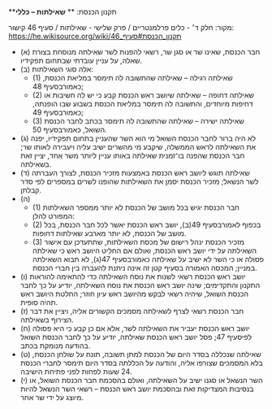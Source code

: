 **תקנון הכנסת: **
**שאילתות – כללי**

מקור: חלק ד׳ - כלים פרלמנטריים / פרק שלישי - שאילתות / סעיף 46
קישור: https://he.wikisource.org/wiki/תקנון_הכנסת#סעיף_46

 * (א) חבר הכנסת, שאינו שר או סגן שר, רשאי להפנות לשר שאילתה מנוסחת בצורת שאלה, על עניין עובדתי שבתחום תפקידיו.
 * (ב) אלה סוגי השאילתות:
   * (1) שאילתה רגילה – שאילתה שהתשובה לה תימסר במליאת הכנסת, כאמורבסעיף 48;
   * (2) שאילתה דחופה – שאילתה שיושב ראש הכנסת קבע כי יש לה חשיבות או דחיפות מיוחדים, והתשובה לה תימסר במליאת הכנסת בשבוע שבו הופנתה, כאמורבסעיף 49;
   * (3) שאילתה ישירה – שאילתה שהתשובה לה תימסר בכתב לחבר הכנסת השואל, כאמורבסעיף 50.
 * (ג) לא היה ברור לחבר הכנסת השואל מי הוא השר שהעניין בתחום תפקידיו, יפנה את השאילתה לראש הממשלה, שיקבע מי מהשרים ישיב עליה ויעבירה לאותו שר; חבר הכנסת שהפנה בו־זמנית שאילתה באותו עניין ליותר משר אחד, יציין זאת בשאילתה.
 * (ד) שאילתה תוגש ליושב ראש הכנסת באמצעות מזכיר הכנסת, לצורך העברתה לשר הנשאל; מזכיר הכנסת יסמן את השאילתות שהופנו לשרים במספרים לפי סדר קבלתן.
 * (ה) 
   * (1) חבר הכנסת יגיש בכל מושב של הכנסת לא יותר ממספר השאילתות המפורט להלן:
   * (2) בכפוף לאמורבסעיף 49(ב), יושב ראש הכנסת יאשר לכל חבר הכנסת, בכל מושב של הכנסת, לא יותר מארבע שאילתות דחופות.
   * (3) מזכיר הכנסת ינהל רישום של מכסת השאילתות, שתתעדכן עם אישור השאילתה על ידי יושב ראש הכנסת, ואולם אם החליט היושב ראש כי שאילתה פסולה או כי השר לא ישיב על שאילתה כאמורבסעיף 47(ג), לא תבוא השאילתה במניין; המכסה האמורה בסעיף קטן זה אינה ניתנת להעברה בין חברי הכנסת.
 * (ו) יושב ראש הכנסת רשאי לשנות את נוסח השאילתה כדי להתאימה להוראות התקנון והתקדימים; שינה יושב ראש הכנסת את נוסח השאילתה, יודיע על כך לחבר הכנסת השואל, שיהיה רשאי לבקש מהיושב ראש עיון חוזר; החלטת היושב ראש תהיה סופית.
 * (ז) חבר הכנסת רשאי לצרף לשאילתה מסמכים הקשורים אליה, ויציין את דבר הצירוף בשאילתה.
 * (ח) יושב ראש הכנסת יעביר את השאילתה לשר, אלא אם כן קבע כי היא פסולה לפיסעיף 47; פסל יושב ראש הכנסת שאילתה, יודיע על כך לחבר הכנסת השואל בהודעה מנומקת בכתב.
 * (ט) שאילתה שנכללה בסדר היום של הכנסת למתן תשובה, תונח על שולחן הכנסת, בלא המסמכים שצורפו אליה, והודעה על הכללתה בסדר היום תימסר לחברי הכנסת 24 שעות לפחות לפני פתיחת הישיבה.
 * (י) השר הנשאל או סגנו ישיב על השאילתה, ואולם בהסכמת חבר הכנסת השואל, או בנסיבות המצדיקות זאת ובהסכמת יושב ראש הכנסת – רשאי השר הנשאל להיות מיוצג על ידי שר אחר.